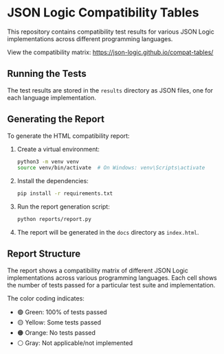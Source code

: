 # JSON Logic Compatibility Tables

This repository contains compatibility test results for various JSON Logic implementations across different programming languages.

View the compatibility matrix: https://json-logic.github.io/compat-tables/

## Running the Tests

The test results are stored in the `results` directory as JSON files, one for each language implementation.

## Generating the Report

To generate the HTML compatibility report:

1. Create a virtual environment:
   ```bash
   python3 -m venv venv
   source venv/bin/activate  # On Windows: venv\Scripts\activate
   ```

2. Install the dependencies:
   ```bash
   pip install -r requirements.txt
   ```

3. Run the report generation script:
   ```bash
   python reports/report.py
   ```

4. The report will be generated in the `docs` directory as `index.html`.

## Report Structure

The report shows a compatibility matrix of different JSON Logic implementations across various programming languages. Each cell shows the number of tests passed for a particular test suite and implementation.

The color coding indicates:
- 🟢 Green: 100% of tests passed
- 🟡 Yellow: Some tests passed
- 🟠 Orange: No tests passed
- ⚪ Gray: Not applicable/not implemented